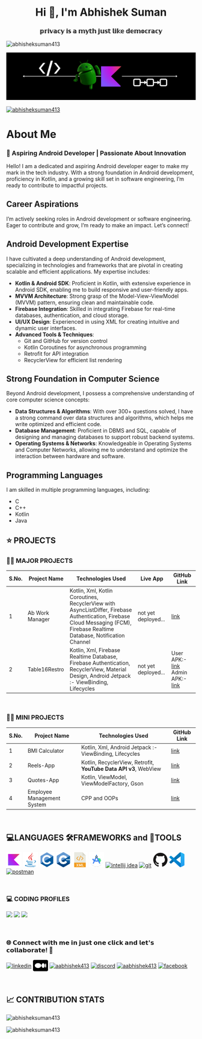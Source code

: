 <h1 align="center">Hi 👋, I'm Abhishek Suman</h1>
<h3 align="center">𝕡𝕣𝕚𝕧𝕒𝕔𝕪 𝕚𝕤 𝕒 𝕞𝕪𝕥𝕙 𝕛𝕦𝕤𝕥 𝕝𝕚𝕜𝕖 𝕕𝕖𝕞𝕠𝕔𝕣𝕒𝕔𝕪</h3>

<p align="left"> <img src="https://komarev.com/ghpvc/?username=abhisheksuman413&label=Profile%20views&color=0e75b6&style=flat" alt="abhisheksuman413" /> </p>

<img src="https://github.com/abhisheksuman413/Ab-Work-Manager/blob/master/Screenshot/Coverpic.png">



<p align="left"> <a href="https://github.com/ryo-ma/github-profile-trophy"><img src="https://github-profile-trophy.vercel.app/?username=abhisheksuman413" alt="abhisheksuman413" /></a> </p>

# About Me

### 👋 Aspiring Android Developer | Passionate About Innovation

Hello! I am a dedicated and aspiring Android developer eager to make my mark in the tech industry. With a strong foundation in Android development, proficiency in Kotlin, and a growing skill set in software engineering, I’m ready to contribute to impactful projects.

## Career Aspirations
I’m actively seeking roles in Android development or software engineering. Eager to contribute and grow, I’m ready to make an impact. Let’s connect!

## Android Development Expertise
I have cultivated a deep understanding of Android development, specializing in technologies and frameworks that are pivotal in creating scalable and efficient applications. My expertise includes:

- **Kotlin & Android SDK**: Proficient in Kotlin, with extensive experience in Android SDK, enabling me to build responsive and user-friendly apps.
- **MVVM Architecture**: Strong grasp of the Model-View-ViewModel (MVVM) pattern, ensuring clean and maintainable code.
- **Firebase Integration**: Skilled in integrating Firebase for real-time databases, authentication, and cloud storage.
- **UI/UX Design**: Experienced in using XML for creating intuitive and dynamic user interfaces.
- **Advanced Tools & Techniques**: 
  - Git and GitHub for version control
  - Kotlin Coroutines for asynchronous programming
  - Retrofit for API integration
  - RecyclerView for efficient list rendering

## Strong Foundation in Computer Science
Beyond Android development, I possess a comprehensive understanding of core computer science concepts:

- **Data Structures & Algorithms**: With over 300+ questions solved, I have a strong command over data structures and algorithms, which helps me write optimized and efficient code.
- **Database Management**: Proficient in DBMS and SQL, capable of designing and managing databases to support robust backend systems.
- **Operating Systems & Networks**: Knowledgeable in Operating Systems and Computer Networks, allowing me to understand and optimize the interaction between hardware and software.

## Programming Languages
I am skilled in multiple programming languages, including:

- C
- C++
- Kotlin
- Java


## ⭐ PROJECTS

### 👩‍💻 MAJOR PROJECTS

|S.No.|Project Name|Technologies Used | Live App | GitHub Link |
|--------|----|----|----| ---- |
| 1 | Ab Work Manager |Kotlin, Xml, Kotlin Coroutines, RecyclerView with AsyncListDiffer, Firebase Authentication, Firebase Cloud Messaging (FCM), Firebase Realtime Database, Notification Channel   | not yet deployed... | [link](https://github.com/abhisheksuman413/Ab-Work-Manager) |
| 2 | Table16Restro |Kotlin, Xml, Firebase Realtime Database, Firebase Authentication, RecyclerView, Material Design, Android Jetpack :- ViewBinding, Lifecycles|  not yet deployed...  | User APK:- [link](https://github.com/abhisheksuman413/Table16Restro) Admin APK:- [link](https://github.com/abhisheksuman413/Table16Restro_Admin) | 

<br>

### 👩‍💻 MINI PROJECTS

|S.No.|Project Name|Technologies Used | GitHub Link |
|--------|----|----|----|
| 1 |BMI Calculator| Kotlin, Xml, Android Jetpack :- ViewBinding, Lifecycles | [link](https://github.com/abhisheksuman413/BMI-Calculator)|
| 2 |Reels-App|Kotlin, RecyclerView, Retrofit, **YouTube Data API v3**, WebView| [link](https://github.com/abhisheksuman413/Reels-App)|
| 3 |Quotes-App|Kotlin, ViewModel, ViewModelFactory, Gson | [link](https://github.com/abhisheksuman413/Quotes-App)|
| 4 |Employee Management System| CPP and OOPs| [link](https://github.com/abhisheksuman413/Employee-Management-System)|


 <br>

 ## 💻LANGUAGES 🛠️FRAMEWORKS and 🔧TOOLS 
<p align="left">
  <!-- Kotlin -->
  <a href="https://kotlinlang.org/" target="_blank" rel="noreferrer"> 
    <img src="https://raw.githubusercontent.com/devicons/devicon/master/icons/kotlin/kotlin-original.svg" alt="kotlin" width="40" height="40"/></a> 
  <!-- Java -->
  <a href="https://www.java.com/" target="_blank" rel="noreferrer"> 
    <img src="https://raw.githubusercontent.com/devicons/devicon/master/icons/java/java-original.svg" alt="java" width="40" height="40"/></a>
  <!-- C -->
  <a href="https://www.cprogramming.com/" target="_blank" rel="noreferrer"> 
    <img src="https://raw.githubusercontent.com/devicons/devicon/master/icons/c/c-original.svg" alt="c" width="40" height="40"/></a>
  <!-- C++ -->
  <a href="https://www.w3schools.com/cpp/" target="_blank" rel="noreferrer"> 
    <img src="https://raw.githubusercontent.com/devicons/devicon/master/icons/cplusplus/cplusplus-original.svg" alt="cplusplus" width="40" height="40"/></a>
  
   <img src="https://github.com/abhisheksuman413/abhisheksuman413/blob/main/xml.png" alt="xml" width="40" height="40"/>  
 
  <!-- Android Studio -->
  <a href="https://developer.android.com/studio" target="_blank" rel="noreferrer"> 
    <img src="https://github.com/abhisheksuman413/abhisheksuman413/blob/main/android-studio-icon.png" alt="android studio" width="40" height="40"/></a>
  <!-- IntelliJ IDEA -->
  <a href="https://www.jetbrains.com/idea/" target="_blank" rel="noreferrer"> 
    <img src="https://upload.wikimedia.org/wikipedia/commons/9/9c/IntelliJ_IDEA_Icon.svg" alt="intellij idea" width="40" height="40"/></a>
  <!-- Git -->
  <a href="https://git-scm.com/" target="_blank" rel="noreferrer"> 
    <img src="https://www.vectorlogo.zone/logos/git-scm/git-scm-icon.svg" alt="git" width="40" height="40"/></a>
  <!-- GitHub -->
  <a href="https://github.com/" target="_blank" rel="noreferrer"> 
    <img src="https://raw.githubusercontent.com/devicons/devicon/master/icons/github/github-original.svg" alt="github" width="40" height="40"/></a>
  <!-- VS Code -->
  <a href="https://code.visualstudio.com/" target="_blank" rel="noreferrer"> 
    <img src="https://raw.githubusercontent.com/devicons/devicon/master/icons/vscode/vscode-original.svg" alt="vscode" width="40" height="40"/></a>
  <!-- Postman -->
<a href="https://www.postman.com/" target="_blank" rel="noreferrer"> 
  <img src="https://www.vectorlogo.zone/logos/getpostman/getpostman-icon.svg" alt="postman" width="40" height="40"/></a>

</p>

<br>


### 💻 CODING PROFILES

<a href="https://leetcode.com/u/abhisheksuman413/"><img src="https://img.shields.io/badge/leetcode-D14836.svg?style=for-the-badge&logo=leetcode&logoColor=white"></img></a>
<a href="https://www.naukri.com/code360/profile/6ec85130-2d0b-47d7-9ced-6775fca186d7>"><img src="https://img.shields.io/badge/coding_ninjas-%231F8CFF.svg?style=for-the-badge&logo=codingninjas&logoColor=white"></img></a>
<a href="https://www.geeksforgeeks.org/user/abhisheksuman413/"><img src="https://img.shields.io/badge/geeksforgeeks-%D14836.svg?style=for-the-badge&logo=geeksforgeeks&logoColor=white"></img></a>

<br>

### 🌐 𝗖𝗼𝗻𝗻𝗲𝗰𝘁 𝘄𝗶𝘁𝗵 𝗺𝗲 𝗶𝗻 𝗷𝘂𝘀𝘁 𝗼𝗻𝗲 𝗰𝗹𝗶𝗰𝗸 𝗮𝗻𝗱 𝗹𝗲𝘁'𝘀 𝗰𝗼𝗹𝗹𝗮𝗯𝗼𝗿𝗮𝘁𝗲! 🤝
<p align="left">
  
   <!-- LinkedIn -->
  <a href="https://www.linkedin.com/in/abhisheksuman413/" target="blank">
    <img align="center" src="https://raw.githubusercontent.com/rahuldkjain/github-profile-readme-generator/master/src/images/icons/Social/linked-in-alt.svg" alt="linkedin" height="30" width="40" /></a>
  <!-- Medium -->
  <a href="https://medium.com/@abhisheksuman413" target="blank">
    <img align="center" src="https://github.com/abhisheksuman413/abhisheksuman413/blob/main/medium.png" alt="medium" height="30" width="40" /></a>
  <!-- Twitter -->
  <a href="https://x.com/69__fps"><img align="center" src="https://raw.githubusercontent.com/rahuldkjain/github-profile-readme-generator/master/src/images/icons/Social/twitter.svg" alt="aabhishek413" height="30"width="40"/></a>
  <!-- Discord -->
  <a href="https://discord.gg/D5HphvGm" target="blank">
    <img align="center" src="https://raw.githubusercontent.com/rahuldkjain/github-profile-readme-generator/master/src/images/icons/Social/discord.svg" alt="discord" height="30" width="40" /></a>
  <!-- Instagram -->
  <a href="https://www.instagram.com/69_.fps/" target="blank">
    <img align="center" src="https://raw.githubusercontent.com/rahuldkjain/github-profile-readme-generator/master/src/images/icons/Social/instagram.svg" alt="aabhishek413" height="30" width="40" /></a>
  <!-- Facebook -->
  <a href="https://www.facebook.com/hramibacha420/" target="blank">
    <img align="center" src="https://raw.githubusercontent.com/rahuldkjain/github-profile-readme-generator/master/src/images/icons/Social/facebook.svg" alt="facebook" height="30" width="40" /></a>
</p>

<br>




## 📈 CONTRIBUTION STATS 
<p><img align="center" src="https://github-readme-stats.vercel.app/api/top-langs?username=abhisheksuman413&show_icons=true&locale=en&layout=compact" alt="abhisheksuman413" /></p>

<p><img align="center" src="https://github-readme-streak-stats.herokuapp.com/?user=abhisheksuman413&" alt="abhisheksuman413" /></p>








